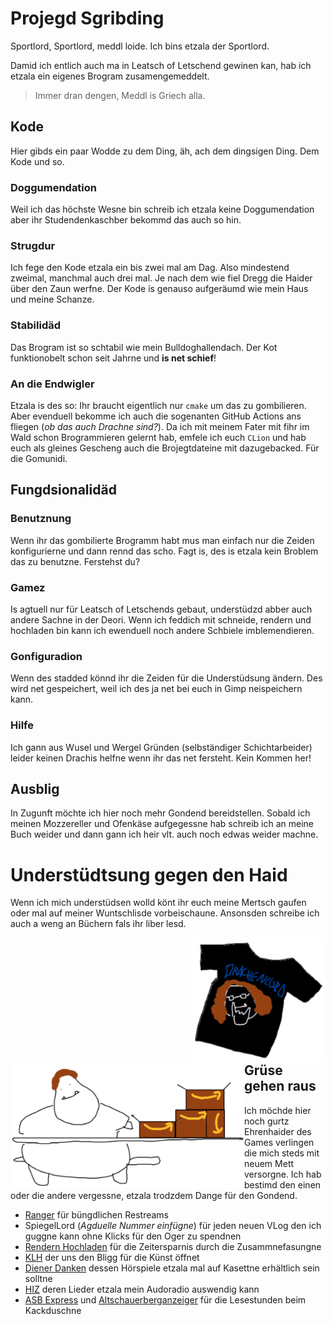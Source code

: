Projegd Sgribding
=================

Sportlord, Sportlord, meddl loide. Ich bins etzala der Sportlord.

Damid ich entlich auch ma in Leatsch of Letschend gewinen kan, hab ich etzala ein eigenes Brogram zusamengemeddelt.

> Immer dran dengen, Meddl is Griech alla.

## Kode

Hier gibds ein paar Wodde zu dem Ding, äh, ach dem dingsigen Ding. Dem Kode und so.

### Doggumendation

Weil ich das höchste Wesne bin schreib ich etzala keine Doggumendation aber ihr Studendenkaschber bekommd das auch so hin.

### Strugdur

Ich fege den Kode etzala ein bis zwei mal am Dag. Also mindestend zweimal, manchmal auch drei mal. Je nach dem wie fiel Dregg die Haider über den Zaun werfne. Der Kode is genauso aufgeräumd wie mein Haus und meine Schanze.

### Stabilidäd

Das Brogram ist so schtabil wie mein Bulldoghallendach. Der Kot funktionobelt schon seit Jahrne und **is net schief**!

### An die Endwigler

Etzala is des so: Ihr braucht eigentlich nur `cmake` um das zu gombilieren. Aber evenduell bekomme ich auch die sogenanten GitHub Actions ans fliegen (_ob das auch Drachne sind?_). Da ich mit meinem Fater mit fihr im Wald schon Brogrammieren gelernt hab, emfele ich euch `CLion` und hab euch als gleines Gescheng auch die Brojegtdateine mit dazugebacked. Für die Gomunidi.

## Fungdsionalidäd

### Benutznung

Wenn ihr das gombilierte Brogramm habt mus man einfach nur die Zeiden konfigurierne und dann rennd das scho. Fagt is, des is etzala kein Broblem das zu benutzne. Ferstehst du?

### Gamez

Is agtuell nur für Leatsch of Letschends gebaut, understüdzd abber auch andere Sachne in der Deori. Wenn ich feddich mit schneide, rendern und hochladen bin kann ich ewenduell noch andere Schbiele imblemendieren.

### Gonfiguradion

Wenn des stadded könnd ihr die Zeiden für die Understüdsung ändern. Des wird net gespeichert, weil ich des ja net bei euch in Gimp neispeichern kann.

### Hilfe

Ich gann aus Wusel und Wergel Gründen (selbständiger Schichtarbeider) leider keinen Drachis helfne wenn ihr das net fersteht. Kein Kommen her!

## Ausblig

In Zugunft möchte ich hier noch mehr Gondend bereidstellen. Sobald ich meinen Mozzereller und Ofenkäse aufgegessne hab schreib ich an meine Buch weider und dann gann ich heir vlt. auch noch edwas weider machne.

# Understüdtsung gegen den Haid

Wenn ich mich understüdsen wolld könt ihr euch meine Mertsch gaufen oder mal auf meiner Wuntschlisde vorbeischaune. Ansonsden schreibe ich auch a weng an Büchern fals ihr liber lesd.

<img src=".github/images/fenshirt.png?raw=true" height=200 align=right>

<img src=".github/images/wuntschlisde.png?raw=true" height=200 align=left>

&nbsp;<br/>
&nbsp;<br/>
&nbsp;<br/>
&nbsp;<br/>
&nbsp;<br/>
&nbsp;<br/>
&nbsp;<br/>
&nbsp;<br/>
&nbsp;<br/>

## Grüse gehen raus

Ich möchde hier noch gurtz Ehrenhaider des Games verlingen die mich steds mit neuem Mett versorgne. Ich hab bestimd den einen oder die andere vergessne, etzala trodzdem Dange für den Gondend.

- [Ranger](https://www.youtube.com/channel/UCufXBukkxI44wIqwPmXNAhw) für büngdlichen Restreams
- SpiegelLord (_Agduelle Nummer einfügne_) für jeden neuen VLog den ich guggne kann ohne Klicks für den Oger zu spendnen
- [Rendern Hochladen](https://www.youtube.com/channel/UCeJvrXLRua3_OFGNO92Mi_g) für die Zeitersparnis durch die Zusammnefasungne
- [KLH](https://www.youtube.com/channel/UC8wFYUe4TjnFvPYSnP6F-aQ) der uns den Bligg für die Künst öffnet
- [Diener Danken](https://www.youtube.com/channel/UCZqySpFzzXssrVutpSo6srA) dessen Hörspiele etzala mal auf Kasettne erhältlich sein solltne
- [HIZ](https://www.youtube.com/channel/UC5_485onrv3X1HkMLyqtxpQ) deren Lieder etzala mein Audoradio auswendig kann
- [ASB Express](https://www.asbexpress.com/) und [Altschauerberganzeiger](https://altschauerberganzeiger.com/) für die Lesestunden beim Kackduschne
